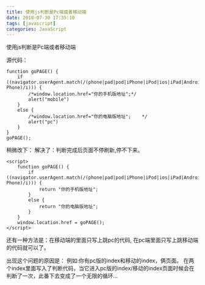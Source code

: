 ```yaml
---
title: 使用js判断是Pc端或者移动端
date: 2018-07-30 17:35:10
tags: [javascript]
categories: JavaScript
---
```

使用js判断是Pc端或者移动端
<!-- more -->
源代码：
```
function goPAGE() {
    if ((navigator.userAgent.match(/(phone|pad|pod|iPhone|iPod|ios|iPad|Android|Mobile|BlackBerry|IEMobile|MQQBrowser|JUC|Fennec|wOSBrowser|BrowserNG|WebOS|Symbian|Windows Phone)/i))) {
        /*window.location.href="你的手机版地址";*/
        alert("mobile")
    }
    else {
        /*window.location.href="你的电脑版地址";    */
        alert("pc")
    }
}
goPAGE();
```
稍微改下：
解决了：判断完成后页面不停刷新,停不下来。
```
<script>  
    function goPAGE() {
        if ((navigator.userAgent.match(/(phone|pad|pod|iPhone|iPod|ios|iPad|Android|Mobile|BlackBerry|IEMobile|MQQBrowser|JUC|Fennec|wOSBrowser|BrowserNG|WebOS|Symbian|Windows Phone)/i))) {
            return "你的手机版地址";
        }
        else {
            return "你的电脑版地址";
        }
    }
    window.location.href = goPAGE();
</script>
```
还有一种方法是：在移动端的里面只写上跳pc的代码, 在pc端里面只写上跳移动端的代码就可以了。

出现这个问题的原因是：
例如:你有pc版的index和移动的index，俩页面。
在两个index里面写入了判断代码，当它进入pc版的index/移动的index页面时候会在判断了一次，此番下去变成了一个无限的循环...